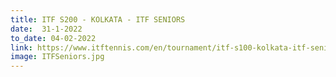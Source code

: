 ```yaml
---
title: ITF S200 - KOLKATA - ITF SENIORS
date:  31-1-2022  
to_date: 04-02-2022
link: https://www.itftennis.com/en/tournament/itf-s100-kolkata-itf-seniors/ind/2022/s-s100-ind-02a-2022/
image: ITFSeniors.jpg 
---
```

